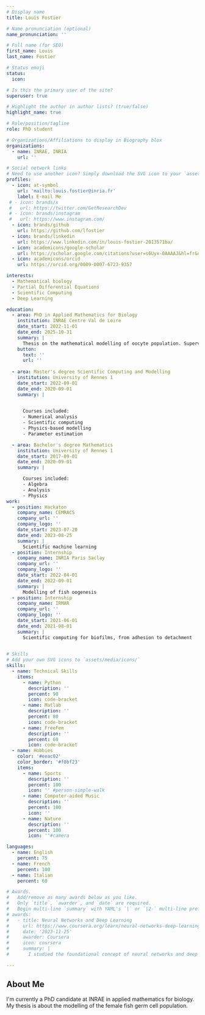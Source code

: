 ```yaml
---
# Display name
title: Louis Fostier

# Name pronunciation (optional)
name_pronunciation: ''

# Full name (for SEO)
first_name: Louis
last_name: Fostier

# Status emoji
status:
  icon: 

# Is this the primary user of the site?
superuser: true

# Highlight the author in author lists? (true/false)
highlight_name: true

# Role/position/tagline
role: PhD student

# Organizations/Affiliations to display in Biography blox
organizations:
  - name: INRAE, INRIA
    url: ''

# Social network links
# Need to use another icon? Simply download the SVG icon to your `assets/media/icons/` folder.
profiles:
  - icon: at-symbol
    url: 'mailto:louis.fostier@inria.fr'
    label: E-mail Me
 # - icon: brands/x
 #   url: https://twitter.com/GetResearchDev
 # - icon: brands/instagram
 #   url: https://www.instagram.com/
  - icon: brands/github
    url: https://github.com/lfostier
  - icon: brands/linkedin
    url: https://www.linkedin.com/in/louis-fostier-2013571ba/
  - icon: academicons/google-scholar
    url: https://scholar.google.com/citations?user=s6Uyx-0AAAAJ&hl=fr&oi=ao
  - icon: academicons/orcid
    url: https://orcid.org/0009-0007-6723-9357

interests:
  - Mathematical biology
  - Partial Differential Equations
  - Scientific Computing
  - Deep Learning

education:
  - area: PhD in Applied Mathematics for Biology
    institution: INRAE Centre Val de Loire 
    date_start: 2022-11-01
    date_end: 2025-10-31
    summary: |
      Thesis on the mathematical modelling of oocyte population. Supervised by Romain Yvinec and Frédérique Clément.
    button:
      text: ''
      url: ''
  
  - area: Master's degree Scientific Computing and Modelling
    institution: University of Rennes 1 
    date_start: 2022-09-01
    date_end: 2020-09-01
    summary: | 
   

      Courses included:
      - Numerical analysis
      - Scientific computing
      - Physics-based modelling
      - Parameter estimation

  - area: Bachelor's degree Mathematics
    institution: University of Rennes 1
    date_start: 2017-09-01
    date_end: 2020-09-01
    summary: |

      Courses included:
      - Algebra 
      - Analysis
      - Physics
work:
  - position: Hackaton
    company_name: CEMRACS
    company_url: ''
    company_logo: ''
    date_start: 2023-07-20
    date_end: 2023-08-25
    summary: |
      Scientific machine learning 
  - position: Internship
    company_name: INRIA Paris Saclay
    company_url: ''
    company_logo: ''
    date_start: 2022-04-01
    date_end: 2022-09-01
    summary: |
      Modelling of fish oogenesis
  - position: Internship
    company_name: IRMAR
    company_url: ''
    company_logo: ''
    date_start: 2021-06-01
    date_end: 2021-08-01
    summary: |
      Scientific computing for biofilms, from adhesion to detachment
   

# Skills
# Add your own SVG icons to `assets/media/icons/`
skills:
  - name: Technical Skills
    items:
      - name: Python
        description: ''
        percent: 90
        icon: code-bracket
      - name: Matlab
        description: ''
        percent: 80
        icon: code-bracket
      - name: FreeFem
        description: ''
        percent: 60
        icon: code-bracket
  - name: Hobbies
    color: '#eeac02'
    color_border: '#f0bf23'
    items:
      - name: Sports
        description: ''
        percent: 100
        icon: '' #person-simple-walk
      - name: Computer-aided Music
        description: ''
        percent: 100
        icon: ''
      - name: Nature
        description: ''
        percent: 100
        icon: ''#camera

languages:
  - name: English
    percent: 75
  - name: French
    percent: 100
  - name: Italian
    percent: 60

# Awards.
#   Add/remove as many awards below as you like.
#   Only `title`, `awarder`, and `date` are required.
#   Begin multi-line `summary` with YAML's `|` or `|2-` multi-line prefix and indent 2 spaces below.
# awards:
#   - title: Neural Networks and Deep Learning
#     url: https://www.coursera.org/learn/neural-networks-deep-learning
#     date: '2023-11-25'
#     awarder: Coursera
#     icon: coursera
#     summary: |
#       I studied the foundational concept of neural networks and deep learning. By the end, I was familiar with the significant technological trends driving the rise of deep learning; build, train, and apply fully connected deep neural networks; implement efficient (vectorized) neural networks; identify key parameters in a neural network’s architecture; and apply deep learning to your own applications.

---
```


## About Me

I'm currently a PhD candidate at INRAE in applied mathematics for biology. My thesis is about the modelling of the female fish germ cell population. 
